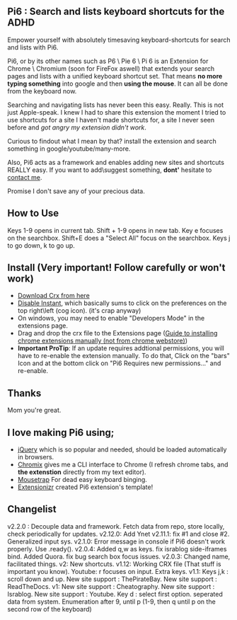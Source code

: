 ## Pi6 : Search and lists keyboard shortcuts for the ADHD
Empower yourself with absolutely timesaving keyboard-shortcuts for search and lists with Pi6.

Pi6, or by its other names such as P6 \ Pie 6 \ Pi 6 is an Extension for Chrome \ Chromium (soon for FireFox aswell) that extends your search pages and lists with a unified keyboard shortcut set. That means **no more typing something** into google and then **using the mouse**. It can all be done from the keyboard now.

Searching and navigating lists has never been this easy. Really. This is not just Apple-speak.
I knew I had to share this extension the moment I tried to use shortcuts for a site I haven't made shortcuts for, a site I never seen before and *got angry my extension didn't work*.

Curious to findout what I mean by that? install the extension and search something in google/youtube/many-more.

Also, Pi6 acts as a framework and enables adding new sites and shortcuts REALLY easy. If you want to add\suggest something, **dont'** hesitate to [contact me](364saga@gmail.com).

Promise I don't save any of your precious data.

## How to Use
Keys 1-9 opens in current tab.
Shift + 1-9 opens in new tab.
Key e focuses on the searchbox.
Shift+E does a "Select All" focus on the searchbox.
Keys j to go down, k to go up.

## Install (Very important! Follow carefully or won't work)
- [Download Crx from here](https://github.com/wildeyes/Pi6/raw/master/pi6.crx)
- [Disable Instant](https://www.google.com/search?q=disable+google+instant), which basically sums to click on the preferences on the top right\left (cog icon). (it's crap anyway)
- On windows, you may need to enable "Developers Mode" in the extensions page.
- Drag and drop the crx file to the Extensions page ([Guide to installing chrome extensions manually (not from chrome webstore)](https://www.google.com/search?q=how+to+install+chrome+extensions+manually))
- **Important ProTip**: If an update requires addtional permissions, you will have to re-enable the extension manually. To do that, Click on the "bars" Icon and at the bottom click on "Pi6 Requires new permissions..." and re-enable.

## Thanks
Mom you're great.

## I love making Pi6 using;
- [jQuery](http://jquery.com/) which is so popular and needed, should be loaded automatically in browsers.
- [Chromix](https://github.com/smblott-github/chromix) gives me a CLI interface to Chrome (I refresh chrome tabs, and **the extenstion** directly from my text editor).
- [Mousetrap](http://craig.is/killing/mice) For dead easy keyboard binging.
- [Extensionizr](http://extensionizr.com) created Pi6 extension's template!

## Changelist
v2.2.0 : Decouple data and framework. Fetch data from repo, store locally, check periodically for updates.
v2.12.0: Add Ynet
v2.11.1: fix #1 and close #2. Generalized input sys.
v2.1.0:
Error message in console if Pi6 doesn't work properly.
Use .ready().
v2.0.4:
Added q,w as keys.
fix israblog side-iframes bind.
Added Quora.
fix bug search box focus issues.
v2.0.3:
Changed name, facilitated things.
v2:
New shortcuts.
v1.12:
Working CRX file (That stuff is important you know).
Youtube: r focuses on input.
Extra keys.
v1.1:
Keys j,k : scroll down and up.
New site support : ThePirateBay.
New site support : ReadTheDocs.
v1:
New site support : Cheatography.
New site support : Israblog.
New site support : Youtube.
Key d : select first option.
seperated data from system.
Enumeration after 9, until p (1-9, then q until p on the second row of the keyboard)